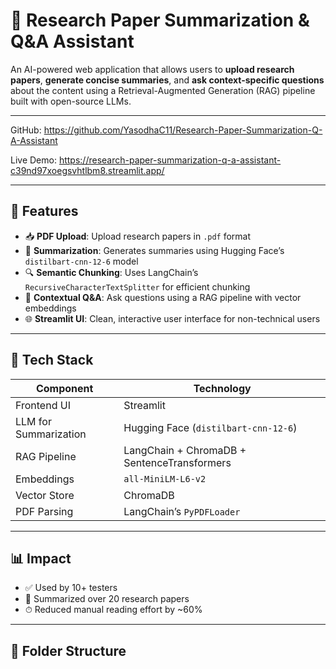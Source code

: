 
# 📄 Research Paper Summarization & Q&A Assistant

An AI-powered web application that allows users to **upload research papers**, **generate concise summaries**, and **ask context-specific questions** about the content using a Retrieval-Augmented Generation (RAG) pipeline built with open-source LLMs.

---
GitHub: https://github.com/YasodhaC11/Research-Paper-Summarization-Q-A-Assistant

Live Demo: https://research-paper-summarization-q-a-assistant-c39nd97xoegsvhtlbm8.streamlit.app/

---

## 🎯 Features

- 📥 **PDF Upload**: Upload research papers in `.pdf` format
- 🧠 **Summarization**: Generates summaries using Hugging Face’s `distilbart-cnn-12-6` model
- 🔍 **Semantic Chunking**: Uses LangChain’s `RecursiveCharacterTextSplitter` for efficient chunking
- 💬 **Contextual Q&A**: Ask questions using a RAG pipeline with vector embeddings
- 🌐 **Streamlit UI**: Clean, interactive user interface for non-technical users

---

## 🧠 Tech Stack

| Component           | Technology                                      |
|---------------------|--------------------------------------------------|
| Frontend UI         | Streamlit                                        |
| LLM for Summarization | Hugging Face (`distilbart-cnn-12-6`)            |
| RAG Pipeline        | LangChain + ChromaDB + SentenceTransformers     |
| Embeddings          | `all-MiniLM-L6-v2`                               |
| Vector Store        | ChromaDB                                         |
| PDF Parsing         | LangChain’s `PyPDFLoader`                        |

---

## 📊 Impact

- ✅ Used by 10+ testers
- 📄 Summarized over 20 research papers
- ⏱ Reduced manual reading effort by ~60%

---

## 📂 Folder Structure

